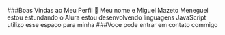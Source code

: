 ###Boas Vindas ao Meu Perfil 🍺
Meu nome e Miguel Mazeto Meneguel
estou estundando o Alura estou desenvolvendo linguagens JavaScript
utilizo esse espaco para minha
###Voce pode entrar em contato commigo
